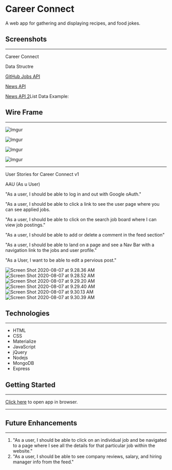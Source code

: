 # Career Connect

A web app for gathering and displaying recipes, and food jokes.

## Screenshots
____________________

Career Connect

Data Structre

[GitHub Jobs API](https://i.imgur.com/sdP1PLa.png)

[News API](https://i.imgur.com/zqzrJq0.png)

[News API 2](https://i.imgur.com/l0U8U43.png)List Data Example:


## Wire Frame
______________________________________________________________________________________

![Imgur](https://i.imgur.com/v3yudxV.png)

![Imgur](https://i.imgur.com/haPpfAm.png)

![Imgur](https://i.imgur.com/tTHl8iG.png)

![Imgur](https://i.imgur.com/vXhOdg5.png)

____________________
User Stories for Career Connect v1

AAU (As u User)

"As a user, I should be able to log in and out with Google oAuth."

"As a user, I should be able to click a link to see the user page where you can see applied jobs.

"As a user, I should be able to click on the search job board where I can view job postings."

"As a user, I should be able to add or delete a comment in the feed section"

"As a user, I should be able to land on a page and see a Nav Bar with a navigation link to the jobs and user profile."

"As a User, I want to be able to edit a pervious post."

![Screen Shot 2020-08-07 at 9.28.36 AM](https://i.imgur.com/8OZdbHH.png)
![Screen Shot 2020-08-07 at 9.28.52 AM](https://i.imgur.com/ERvub29.png)
![Screen Shot 2020-08-07 at 9.29.20 AM](https://i.imgur.com/MjRtxI4.png)
![Screen Shot 2020-08-07 at 9.29.40 AM](https://i.imgur.com/tiLfjyx.png)
![Screen Shot 2020-08-07 at 9.30.13 AM](https://i.imgur.com/mOAzsyj.png)
![Screen Shot 2020-08-07 at 9.30.39 AM](https://i.imgur.com/DHseUjv.png)

## Technologies
____________________

- HTML
- CSS
- Materialize
- JavaScript
- jQuery
- Nodejs
- MongoDB
- Express

## Getting Started
____________________

[Click here](https://careerconnect.herokuapp.com/) to open app in browser.
____________________

## Future Enhancements
____________________
1. "As a user, I should be able to click on an individual job and be navigated to a page where I see all the details for that particular job within the website."
2. "As a user, I should be able to see company reviews, salary, and hiring manager info from the feed."
